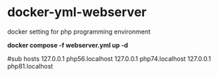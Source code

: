 # docker-yml-webserver
docker setting for php programming environment

<b>docker compose -f webserver.yml up -d</b>


#sub hosts
127.0.0.1    php56.localhost
127.0.0.1    php74.localhost
127.0.0.1    php81.localhost
